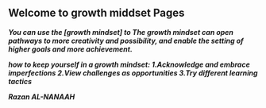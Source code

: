 ## Welcome to growth middset Pages

***You can use the [growth mindset] to The growth mindset can open pathways to more creativity and possibility, and enable the setting of higher goals and more achievement.***





***how to keep yourself in a growth mindset:
1.Acknowledge and embrace imperfections
2.View challenges as opportunities
3.Try different learning tactics***





***Razan AL-NANAAH***
